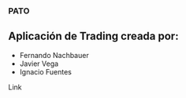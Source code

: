 ### PATO

## Aplicación de Trading creada por:
+ Fernando Nachbauer
+ Javier Vega
+ Ignacio Fuentes


Link 
